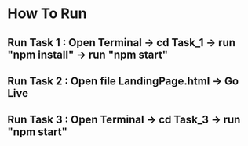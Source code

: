 # How To Run
## Run Task 1 : Open Terminal -> cd Task_1 -> run "npm install" -> run "npm start"
## Run Task 2 : Open file LandingPage.html -> Go Live
## Run Task 3 : Open Terminal -> cd Task_3 -> run "npm start"
